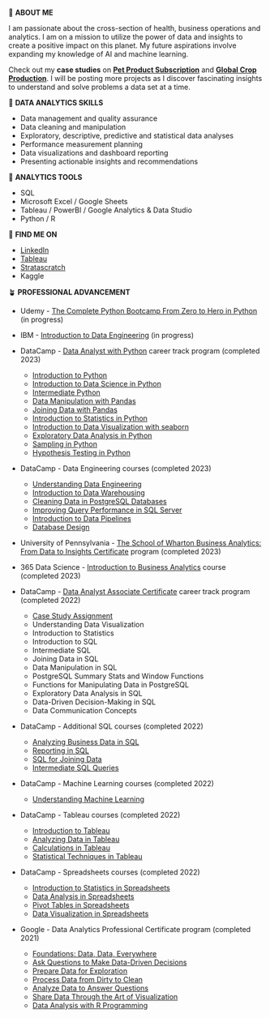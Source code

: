 :herb: **ABOUT ME**

I am passionate about the cross-section of health, business operations and analytics. I am on a mission to utilize the power of data and insights to create a positive impact on this planet. My future aspirations involve expanding my knowledge of AI and machine learning.

Check out my **case studies** on **[Pet Product Subscription](https://github.com/vanessa-ip/pet-product-subscription)** 
and **[Global Crop Production](https://github.com/vanessa-ip/global-crop-production)**. I will be posting more projects as I discover fascinating insights to understand and solve problems a data set at a time. 

:cactus: **DATA ANALYTICS SKILLS**

- Data management and quality assurance
- Data cleaning and manipulation
- Exploratory, descriptive, predictive and statistical data analyses
- Performance measurement planning
- Data visualizations and dashboard reporting 
- Presenting actionable insights and recommendations


:seedling: **ANALYTICS TOOLS** 

- SQL
- Microsoft Excel / Google Sheets
- Tableau / PowerBI / Google Analytics & Data Studio
- Python / R

:green_apple: **FIND ME ON**

- [LinkedIn](https://www.linkedin.com/in/vanessaip11/)
- [Tableau](https://public.tableau.com/app/profile/vanessa1607)
- [Stratascratch](https://platform.stratascratch.com/user/greenpeach)
- Kaggle

:potted_plant: **PROFESSIONAL ADVANCEMENT**

- Udemy - [The Complete Python Bootcamp From Zero to Hero in Python](https://www.udemy.com/course/complete-python-bootcamp/) (in progress)


- IBM - [Introduction to Data Engineering](https://www.coursera.org/learn/introduction-to-data-engineering) (in progress)


- DataCamp - [Data Analyst with Python](https://www.datacamp.com/completed/statement-of-accomplishment/track/64e2043a22cc202d0d8a9f115ad95411b2a7ae8f) career track program (completed 2023)
  - [Introduction to Python](https://www.datacamp.com/courses/intro-to-python-for-data-science)
  - [Introduction to Data Science in Python](https://www.datacamp.com/courses/introduction-to-data-science-in-python)
  - [Intermediate Python](https://www.datacamp.com/courses/intermediate-python)
  - [Data Manipulation with Pandas](https://www.datacamp.com/courses/data-manipulation-with-pandas) 
  - [Joining Data with Pandas](https://www.datacamp.com/courses/joining-data-with-pandas)
  - [Introduction to Statistics in Python](https://www.datacamp.com/courses/introduction-to-statistics-in-python)
  - [Introduction to Data Visualization with seaborn](https://www.datacamp.com/courses/introduction-to-data-visualization-with-seaborn)
  - [Exploratory Data Analysis in Python](https://www.datacamp.com/courses/exploratory-data-analysis-in-python)
  - [Sampling in Python](https://www.datacamp.com/courses/sampling-in-python)
  - [Hypothesis Testing in Python](https://www.datacamp.com/courses/hypothesis-testing-in-python)


- DataCamp - Data Engineering courses (completed 2023)
  - [Understanding Data Engineering](https://www.datacamp.com/courses/understanding-data-engineering)
  - [Introduction to Data Warehousing](https://www.datacamp.com/courses/introduction-to-data-warehousing)
  - [Cleaning Data in PostgreSQL Databases](https://www.datacamp.com/completed/statement-of-accomplishment/course/b1b9ba3658aa6fbb69eb0b07067c0d68f2475fba)
  - [Improving Query Performance in SQL Server](https://www.datacamp.com/completed/statement-of-accomplishment/course/99d900f9293ef8329f0f073064a11692fc1889cd)
  - [Introduction to Data Pipelines](https://www.datacamp.com/completed/statement-of-accomplishment/course/c9d774209c7726cffef98298695603a2fd730703) 
  - [Database Design](https://www.datacamp.com/completed/statement-of-accomplishment/course/a210228f9db8988ff9c2cff6275fc7300bf0b921)
  

- University of Pennsylvania - [The School of Wharton Business Analytics: From Data to Insights Certificate](https://online-execed.wharton.upenn.edu/business-analytics) program (completed 2023) 


- 365 Data Science - [Introduction to Business Analytics](https://learn.365datascience.com/courses/preview/introduction-to-business-analytics/) course (completed 2023)


- DataCamp - [Data Analyst Associate Certificate](https://www.datacamp.com/certificate/DAA0018369279329#) career track program (completed 2022)  
  - [Case Study Assignment](https://github.com/vanessa-ip/pet-product-subscription)
  - Understanding Data Visualization 
  - Introduction to Statistics
  - Introduction to SQL
  - Intermediate SQL
  - Joining Data in SQL
  - Data Manipulation in SQL
  - PostgreSQL Summary Stats and Window Functions
  - Functions for Manipulating Data in PostgreSQL
  - Exploratory Data Analysis in SQL
  - Data-Driven Decision-Making in SQL
  - Data Communication Concepts


- DataCamp - Additional SQL courses (completed 2022)
  - [Analyzing Business Data in SQL](https://www.datacamp.com/courses/analyzing-business-data-in-sql)
  - [Reporting in SQL](https://www.datacamp.com/courses/reporting-in-sql)
  - [SQL for Joining Data](https://www.datacamp.com/courses/sql-for-joining-data)
  - [Intermediate SQL Queries](https://www.datacamp.com/courses/intermediate-sql-queries) 


- DataCamp - Machine Learning courses (completed 2022)
  - [Understanding Machine Learning](https://www.datacamp.com/courses/understanding-machine-learning)
  

- DataCamp - Tableau courses (completed 2022)
  - [Introduction to Tableau](https://www.datacamp.com/courses/introduction-to-tableau)
  - [Analyzing Data in Tableau ](https://www.datacamp.com/courses/analyzing-data-in-tableau)
  - [Calculations in Tableau](https://www.datacamp.com/courses/calculations-in-tableau)
  - [Statistical Techniques in Tableau](https://www.datacamp.com/courses/statistical-techniques-in-tableau)
  

- DataCamp - Spreadsheets courses (completed 2022)
  - [Introduction to Statistics in Spreadsheets](https://www.datacamp.com/courses/introduction-to-statistics-in-spreadsheets)
  - [Data Analysis in Spreadsheets](https://www.datacamp.com/courses/data-analysis-in-spreadsheets)
  - [Pivot Tables in Spreadsheets](https://www.datacamp.com/courses/pivot-tables-in-spreadsheets) 
  - [Data Visualization in Spreadsheets](https://www.datacamp.com/courses/data-visualization-in-spreadsheets)
  

- Google - Data Analytics Professional Certificate program (completed 2021)
  - [Foundations: Data, Data, Everywhere](https://www.coursera.org/account/accomplishments/certificate/7QCQSXBPXBKB)
  - [Ask Questions to Make Data-Driven Decisions](https://www.coursera.org/account/accomplishments/certificate/NNSCX2P8NEHB)
  - [Prepare Data for Exploration ](https://www.coursera.org/account/accomplishments/certificate/6HZH3KBYLGTH)
  - [Process Data from Dirty to Clean](https://www.coursera.org/account/accomplishments/certificate/S9HTFFM4ZUBR)
  - [Analyze Data to Answer Questions](https://www.coursera.org/account/accomplishments/certificate/QF8UZEE8KEYJ)
  - [Share Data Through the Art of Visualization](https://www.coursera.org/account/accomplishments/certificate/PLVXX964XFUK)
  - [Data Analysis with R Programming](https://www.coursera.org/account/accomplishments/certificate/U4Y2RS7Q4EJX)  


